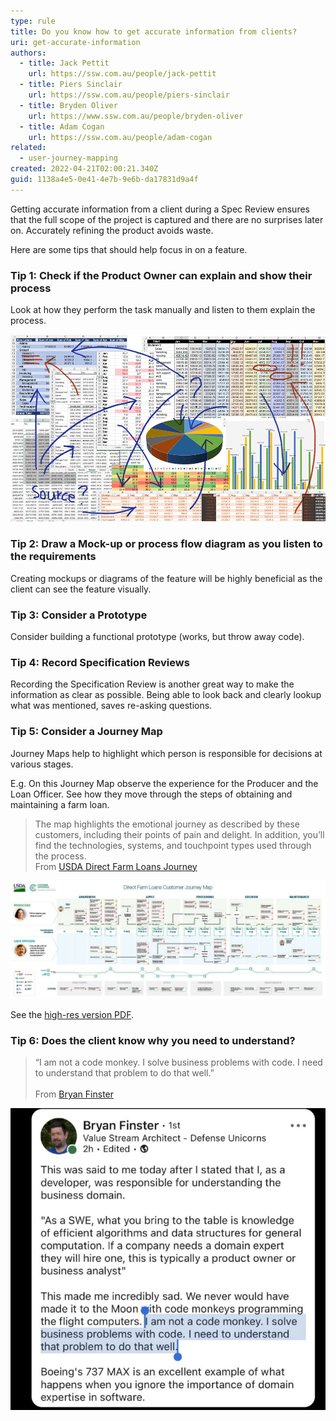 ```yaml
---
type: rule
title: Do you know how to get accurate information from clients?
uri: get-accurate-information
authors:
  - title: Jack Pettit
    url: https://ssw.com.au/people/jack-pettit
  - title: Piers Sinclair
    url: https://ssw.com.au/people/piers-sinclair
  - title: Bryden Oliver
    url: https://www.ssw.com.au/people/bryden-oliver
  - title: Adam Cogan
    url: https://ssw.com.au/people/adam-cogan
related:
  - user-journey-mapping
created: 2022-04-21T02:00:21.340Z
guid: 1138a4e5-0e41-4e7b-9e6b-da17831d9a4f
---
```

Getting accurate information from a client during a Spec Review ensures that the full scope of the project is captured and there are no surprises later on. Accurately refining the product avoids waste. 

<!--endintro-->

Here are some tips that should help focus in on a feature. 

### Tip 1: Check if the Product Owner can explain and show their process

Look at how they perform the task manually and listen to them  explain the process.  

![Figure: Look at the manual process in this complicated Excel. If the process has never been done before, do it in Excel first](ComplexSpreadsheet.png)

### Tip 2: Draw a Mock-up or process flow diagram as you listen to the requirements

Creating mockups or diagrams of the feature will be highly beneficial as the client can see the feature visually. 

### Tip 3: Consider a Prototype

Consider building a functional prototype (works, but throw away code).

### Tip 4: Record Specification Reviews

Recording the Specification Review is another great way to make the information as clear as possible. Being able to look back and clearly lookup what was mentioned, saves re-asking questions. 

### Tip 5: Consider a Journey Map

Journey Maps help to highlight which person is responsible for decisions at various stages. 

E.g. On this Journey Map observe the experience for the Producer and the Loan Officer. See how they move through the steps of obtaining and maintaining a farm loan. 

> The map highlights the emotional journey as described by these customers, including their points of pain and delight. In addition, you’ll find the technologies, systems, and touchpoint types used through the process.\
>   From [USDA Direct Farm Loans Journey](https://coe.gsa.gov/coe/farm-loans/index.html#journeymap)

![Figure: A Journey Map for 2 stakeholders](usda-journey-map.jpg)

See the [high-res version PDF](Direct-Farm-Loans-Journey-Map.pdf).

### Tip 6: Does the client know why you need to understand?

> “I am not a code monkey. I solve business problems with code. I need to understand that problem to do that well.”\
> \
>  From [Bryan Finster](https://www.linkedin.com/posts/reneschulte_developer-softwareengineering-engineering-activity-6922838921693294592-pNRg/)

![Source: Bryan Finster on LinkedIn](1650533417256.jpeg)
